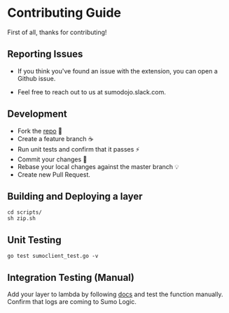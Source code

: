 # Contributing Guide

First of all, thanks for contributing!

## Reporting Issues

  - If you think you've found an issue with the extension, you can open a Github issue.

  - Feel free to reach out to us at sumodojo.slack.com.

## Development
* Fork the [repo](https://github.com/SumoLogic/sumologic-lambda-extensions) 🎉
* Create a feature branch ☕
* Run unit tests and confirm that it passes ⚡
* Commit your changes 📝
* Rebase your local changes against the master branch 💡
* Create new Pull Request.

## Building and Deploying a layer
    cd scripts/
    sh zip.sh

## Unit Testing

    go test sumoclient_test.go -v

## Integration Testing (Manual)

Add your layer to lambda by following [docs](https://help.sumologic.com/03Send-Data/Collect-from-Other-Data-Sources/Collect_Logs_from_AWS_Lambda_using_Lambda_Extension) and test the function manually. Confirm that logs are coming to Sumo Logic.
